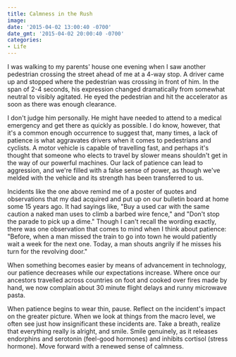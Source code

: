 ```yaml
---
title: Calmness in the Rush
image: 
date: '2015-04-02 13:00:40 -0700'
date_gmt: '2015-04-02 20:00:40 -0700'
categories:
- Life
---
```

<p>I was walking to my parents' house one evening when I saw another pedestrian crossing the street ahead of me at a 4-way stop. A driver came up and stopped where the pedestrian was crossing in front of him. In the span of 2-4 seconds, his expression changed dramatically from somewhat neutral to visibly agitated. He eyed the pedestrian and hit the accelerator as soon as there was enough clearance.</p>
<p>I don't judge him personally. He might have needed to attend to a medical emergency and get there as quickly as possible. I do know, however, that it's a common enough occurrence to suggest that, many times, a lack of patience is what aggravates drivers when it comes to pedestrians and cyclists. A motor vehicle is capable of travelling fast, and perhaps it's thought that someone who elects to travel by slower means shouldn't get in the way of our powerful machines. Our lack of patience can lead to aggression, and we're filled with a false sense of power, as though we've melded with the vehicle and its strength has been transferred to us.</p>
<p>Incidents like the one above remind me of a poster of quotes and observations that my dad acquired and put up on our bulletin board at home some 15 years ago. It had sayings like, "Buy a used car with the same caution a naked man uses to climb a barbed wire fence," and "Don't stop the parade to pick up a dime." Though I can't recall the wording exactly, there was one observation that comes to mind when I think about patience: "Before, when a man missed the train to go into town he would patiently wait a week for the next one. Today, a man shouts angrily if he misses his turn for the revolving door."</p>
<p>When something becomes easier by means of advancement in technology, our patience decreases while our expectations increase. Where once our ancestors travelled across countries on foot and cooked over fires made by hand, we now complain about 30 minute flight delays and runny microwave pasta.</p>
<p>When patience begins to wear thin, pause. Reflect on the incident's impact on the greater picture. When we look at things from the macro level, we often see just how insignificant these incidents are. Take a breath, realize that everything really is alright, and smile. Smile genuinely, as it releases endorphins and serotonin (feel-good hormones) and inhibits cortisol (stress hormone). Move forward with a renewed sense of calmness.</p>
